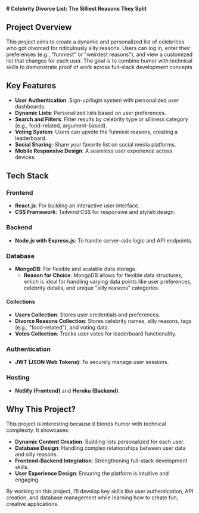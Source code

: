 **# Celebrity Divorce List: The Silliest Reasons They Split**

## Project Overview
This project aims to create a dynamic and personalized list of celebrities who got divorced for ridiculously silly reasons. Users can log in, enter their preferences (e.g., "funniest" or "weirdest reasons"), and view a customized list that changes for each user. The goal is to combine humor with technical skills to demonstrate proof of work across full-stack development concepts

## Key Features

- **User Authentication**: Sign-up/login system with personalized user dashboards.
- **Dynamic Lists**: Personalized lists based on user preferences.
- **Search and Filters**: Filter results by celebrity type or silliness category (e.g., food-related, argument-based).
- **Voting System**: Users can upvote the funniest reasons, creating a leaderboard.
- **Social Sharing**: Share your favorite list on social media platforms.
- **Mobile Responsive Design**: A seamless user experience across devices. 


## Tech Stack
### Frontend
- **React.js**: For building an interactive user interface.
- **CSS Framework**: Tailwind CSS for responsive and stylish design.

### Backend
- **Node.js with Express.js**: To handle server-side logic and API endpoints.

### Database
- **MongoDB**: For flexible and scalable data storage.
  - **Reason for Choice**: MongoDB allows for flexible data structures, which is ideal for handling varying data points like user preferences, celebrity details, and unique "silly reasons" categories.
  
#### Collections
- **Users Collection**: Stores user credentials and preferences.
- **Divorce Reasons Collection**: Stores celebrity names, silly reasons, tags (e.g., "food-related"), and voting data.
- **Votes Collection**: Tracks user votes for leaderboard functionality.

### Authentication
- **JWT (JSON Web Tokens)**: To securely manage user sessions.

### Hosting
- **Netlify (Frontend)** and **Heroku (Backend)**.

## Why This Project?
This project is interesting because it blends humor with technical complexity. It showcases:
- **Dynamic Content Creation**: Building lists personalized for each user.
- **Database Design**: Handling complex relationships between user data and silly reasons.
- **Frontend-Backend Integration**: Strengthening full-stack development skills.
- **User Experience Design**: Ensuring the platform is intuitive and engaging.


By working on this project, I’ll develop key skills like user authentication, API creation, and database management while learning how to create fun, creative applications.


